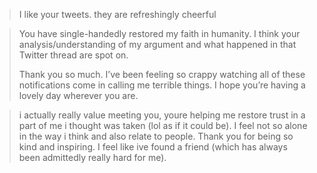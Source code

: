 
> I like your tweets. they are refreshingly cheerful

>  You have single-handedly restored my faith in humanity. I think your analysis/understanding of my argument and what happened in that Twitter thread are spot on.
> 
> Thank you so much. I’ve been feeling so crappy watching all of these notifications come in calling me terrible things. I hope you’re having a lovely day wherever you are.

> i actually really value meeting you, youre helping me restore trust in a part of me i thought was taken (lol as if it could be). I feel not so alone in the way i think and also relate to people. Thank you for being so kind and inspiring. I feel like ive found a friend (which has always been admittedly really hard for me).

